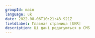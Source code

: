 ```yaml
---
groupId: main
language: uk
date: 2022-08-06T10:21:43.921Z
fieldlabel: Главная страница [UKR]
description: Ці дані редагуються в СMS
---
```

